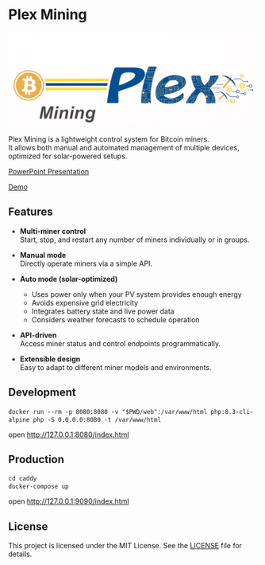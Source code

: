 # Plex Mining


![Plex Mining Logo](web/html/res/plexmining.png)


Plex Mining is a lightweight control system for Bitcoin miners.  
It allows both manual and automated management of multiple devices, optimized for solar-powered setups.

[PowerPoint Presentation](misc/bitcoinmining.pptx)

[Demo](https://alexanderthurn.github.io/plexmining/web/html/demo.html)

## Features

- **Multi-miner control**  
  Start, stop, and restart any number of miners individually or in groups.

- **Manual mode**  
  Directly operate miners via a simple API.

- **Auto mode (solar-optimized)**  
  - Uses power only when your PV system provides enough energy  
  - Avoids expensive grid electricity  
  - Integrates battery state and live power data  
  - Considers weather forecasts to schedule operation

- **API-driven**  
  Access miner status and control endpoints programmatically.

- **Extensible design**  
  Easy to adapt to different miner models and environments.


## Development 

```
docker run --rm -p 8080:8080 -v "$PWD/web":/var/www/html php:8.3-cli-alpine php -S 0.0.0.0:8080 -t /var/www/html
```

open http://127.0.0.1:8080/index.html


## Production

```
cd caddy
docker-compose up
```

open http://127.0.0.1:9090/index.html

## License

This project is licensed under the MIT License. See the [LICENSE](LICENSE) file for details.
